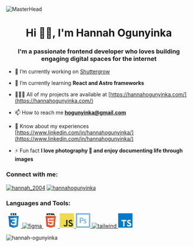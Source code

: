 ![MasterHead](https://drive.google.com/uc?id=11ZxJ4ia-RQ3rJpkFhEzYh7sMFpzIMnF_)

<h1 align="center">Hi 👋🏾, I'm Hannah Ogunyinka</h1>
<h3 align="center">I'm a passionate frontend developer who loves building engaging digital spaces for the internet</h3>
<!-- <img align="right" alt="Coding" width="400" src="https://cdn.dribbble.com/users/116207..."> -->

- 🔭 I’m currently working on [Shuttergrow](https://www.figma.com/proto/xGLcOJapcxkZDyhWHobpcw/Shuttergrow?type=design&node-id=45-186&t=VVm6zOREfE3Qlm2a-8&scaling=scale-down-width&page-id=0%3A1&starting-point-node-id=199%3A51&hide-ui=1)

- 🌱 I’m currently learning **React and Astro frameworks**

- 👩🏾‍💻 All of my projects are available at [https://hannahogunyinka.com/](https://hannahogunyinka.com/)

- 📫 How to reach me **hogunyinka@gmail.com**

- 📄 Know about my experiences [https://www.linkedin.com/in/hannahogunyinka/](https://www.linkedin.com/in/hannahogunyinka/)

- ⚡ Fun fact **I love photography 📸 and enjoy documenting life through images**

<h3 align="left">Connect with me:</h3>
<p align="left">
<a href="https://twitter.com/hannah_2004" target="blank"><img align="center" src="https://raw.githubusercontent.com/rahuldkjain/github-profile-readme-generator/master/src/images/icons/Social/twitter.svg" alt="hannah_2004" height="30" width="40" /></a>
<a href="https://linkedin.com/in/hannahogunyinka" target="blank"><img align="center" src="https://raw.githubusercontent.com/rahuldkjain/github-profile-readme-generator/master/src/images/icons/Social/linked-in-alt.svg" alt="hannahogunyinka" height="30" width="40" /></a>
</p>

<h3 align="left">Languages and Tools:</h3>
<p align="left"> <a href="https://www.w3schools.com/css/" target="_blank" rel="noreferrer"> <img src="https://raw.githubusercontent.com/devicons/devicon/master/icons/css3/css3-original-wordmark.svg" alt="css3" width="40" height="40"/> </a> <a href="https://www.figma.com/" target="_blank" rel="noreferrer"> <img src="https://www.vectorlogo.zone/logos/figma/figma-icon.svg" alt="figma" width="40" height="40"/> </a> <a href="https://www.w3.org/html/" target="_blank" rel="noreferrer"> <img src="https://raw.githubusercontent.com/devicons/devicon/master/icons/html5/html5-original-wordmark.svg" alt="html5" width="40" height="40"/> </a> <a href="https://developer.mozilla.org/en-US/docs/Web/JavaScript" target="_blank" rel="noreferrer"> <img src="https://raw.githubusercontent.com/devicons/devicon/master/icons/javascript/javascript-original.svg" alt="javascript" width="40" height="40"/> </a> <a href="https://www.photoshop.com/en" target="_blank" rel="noreferrer"> <img src="https://raw.githubusercontent.com/devicons/devicon/master/icons/photoshop/photoshop-line.svg" alt="photoshop" width="40" height="40"/> </a> <a href="https://tailwindcss.com/" target="_blank" rel="noreferrer"> <img src="https://www.vectorlogo.zone/logos/tailwindcss/tailwindcss-icon.svg" alt="tailwind" width="40" height="40"/> </a> <a href="https://www.typescriptlang.org/" target="_blank" rel="noreferrer"> <img src="https://raw.githubusercontent.com/devicons/devicon/master/icons/typescript/typescript-original.svg" alt="typescript" width="40" height="40"/> </a> </p>

<p><img align="center" src="https://github-readme-streak-stats.herokuapp.com/?user=hannah-ogunyinka&" alt="hannah-ogunyinka" /></p>

